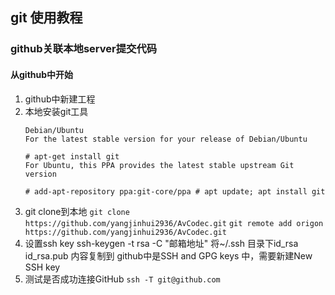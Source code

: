 ## git 使用教程

### github关联本地server提交代码
 #### 从github中开始
 1. github中新建工程
 2. 本地安装git工具
    ``` shell
    Debian/Ubuntu
    For the latest stable version for your release of Debian/Ubuntu

    # apt-get install git
    For Ubuntu, this PPA provides the latest stable upstream Git version

    # add-apt-repository ppa:git-core/ppa # apt update; apt install git
    ```
 3. git clone到本地
    `git clone https://github.com/yangjinhui2936/AvCodec.git`
    `git remote add origon https://github.com/yangjinhui2936/AvCodec.git`
 4. 设置ssh key
    ssh-keygen -t rsa -C "邮箱地址"
    将~/.ssh 目录下id_rsa id_rsa.pub 内容复制到 github中是SSH and GPG keys 中，需要新建New SSH key
 1. 测试是否成功连接GitHub
    `ssh -T git@github.com `
